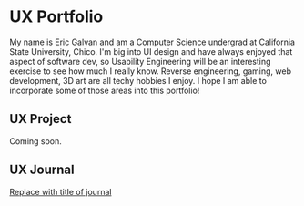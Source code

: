 # UX Portfolio

My name is Eric Galvan and am a Computer Science undergrad at California State University, Chico. I'm big into UI design and have always enjoyed that aspect of software dev, so  Usability Engineering will be an interesting exercise to see how much I really know. Reverse engineering, gaming, web development, 3D art are all techy hobbies I enjoy. I hope I am able to incorporate some of those areas into this portfolio!

## UX Project

Coming soon.

## UX Journal

[Replace with title of journal](j01/)
